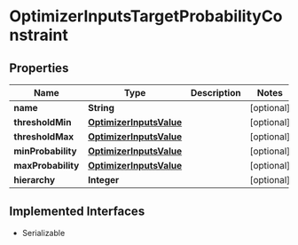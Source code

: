 

# OptimizerInputsTargetProbabilityConstraint


## Properties

Name | Type | Description | Notes
------------ | ------------- | ------------- | -------------
**name** | **String** |  |  [optional]
**thresholdMin** | [**OptimizerInputsValue**](OptimizerInputsValue.md) |  |  [optional]
**thresholdMax** | [**OptimizerInputsValue**](OptimizerInputsValue.md) |  |  [optional]
**minProbability** | [**OptimizerInputsValue**](OptimizerInputsValue.md) |  |  [optional]
**maxProbability** | [**OptimizerInputsValue**](OptimizerInputsValue.md) |  |  [optional]
**hierarchy** | **Integer** |  |  [optional]


## Implemented Interfaces

* Serializable


